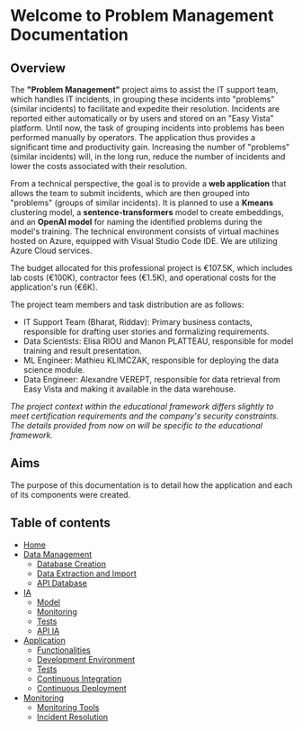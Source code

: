 # Welcome to Problem Management Documentation 

## Overview 

The **"Problem Management"** project aims to assist the IT support team, which handles IT incidents, in grouping these incidents into "problems" (similar incidents) to facilitate and expedite their resolution. Incidents are reported either automatically or by users and stored on an "Easy Vista" platform. Until now, the task of grouping incidents into problems has been performed manually by operators. The application thus provides a significant time and productivity gain. Increasing the number of "problems" (similar incidents) will, in the long run, reduce the number of incidents and lower the costs associated with their resolution.

From a technical perspective, the goal is to provide a **web application** that allows the team to submit incidents, which are then grouped into "problems" (groups of similar incidents). It is planned to use a **Kmeans** clustering model, a **sentence-transformers** model to create embeddings, and an **OpenAI model** for naming the identified problems during the model's training. The technical environment consists of virtual machines hosted on Azure, equipped with Visual Studio Code IDE. We are utilizing Azure Cloud services.

The budget allocated for this professional project is €107.5K, which includes lab costs (€100K), contractor fees (€1.5K), and operational costs for the application's run (€6K).

The project team members and task distribution are as follows:

- IT Support Team (Bharat, Riddav): Primary business contacts, responsible for drafting user stories and formalizing requirements.
- Data Scientists: Elisa RIOU and Manon PLATTEAU, responsible for model training and result presentation.
- ML Engineer: Mathieu KLIMCZAK, responsible for deploying the data science module.
- Data Engineer: Alexandre VEREPT, responsible for data retrieval from Easy Vista and making it available in the data warehouse.

*The project context within the educational framework differs slightly to meet certification requirements and the company's security constraints. The details provided from now on will be specific to the educational framework.*

## Aims 

The purpose of this documentation is to detail how the application and each of its components were created.

## Table of contents 

- [Home](index.md)
- [Data Management](data-management/)
    - [Database Creation](data-management/database_creation.md)
    - [Data Extraction and Import](data-management/extraction.md)
    - [API Database](data-management/api_database.md)
- [IA](ia/)
    - [Model](ia/model.md)
    - [Monitoring](ia/monitoring.md)
    - [Tests](ia/tests.md)
    - [API IA](ia/api_ia.md)
- [Application](application/)
    - [Functionalities](application/functionalities.md)
    - [Development Environment](application/environment.md)
    - [Tests](application/tests.md)
    - [Continuous Integration](application/ci.md)
    - [Continuous Deployment](application/cd.md)
- [Monitoring](monitoring/)
    - [Monitoring Tools](monitoring/tools.md)
    - [Incident Resolution](monitoring/resolution.md)